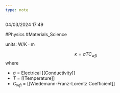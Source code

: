 ```yaml
---
type: note
---
```

04/03/2024 17:49

  #Physics #Materials_Science 

units: $\text{W/K}\cdot \text{m}$

$$
\kappa=\sigma TC_{wfl}
$$
where
- $\sigma$ = Electrical [[Conductivity]]
- $T$ = [[Temperature]]
- $C_{wfl}$ = [[Wiedemann-Franz-Lorentz Coefficient]]